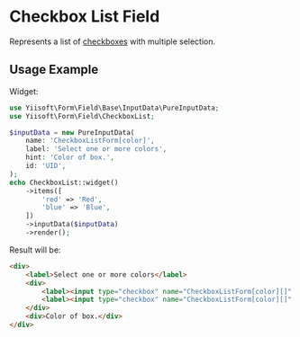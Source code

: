 # Checkbox List Field

Represents a list of [checkboxes](checkbox.md) with multiple selection.

## Usage Example

Widget:

```php
use Yiisoft\Form\Field\Base\InputData\PureInputData;
use Yiisoft\Form\Field\CheckboxList;

$inputData = new PureInputData(
    name: 'CheckboxListForm[color]',
    label: 'Select one or more colors',
    hint: 'Color of box.',
    id: 'UID',
);
echo CheckboxList::widget()
    ->items([
        'red' => 'Red',
        'blue' => 'Blue',
    ])
    ->inputData($inputData)
    ->render();
```

Result will be:

```html
<div>
    <label>Select one or more colors</label>
    <div>
        <label><input type="checkbox" name="CheckboxListForm[color][]" value="red"> Red</label>
        <label><input type="checkbox" name="CheckboxListForm[color][]" value="blue"> Blue</label>
    </div>
    <div>Color of box.</div>
</div>
```
